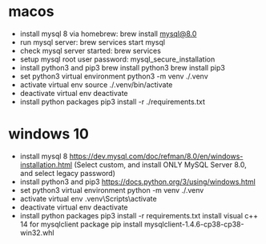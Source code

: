 # macos

- install mysql 8 via homebrew:
    brew install mysql@8.0
- run mysql server:
    brew services start mysql
- check mysql server started:
    brew services
- setup mysql root user password:
    mysql_secure_installation
- install python3 and pip3
    brew install python3
    brew install pip3
- set python3 virtual environment
    python3 -m venv ./.venv
- activate virtual env
    source ./.venv/bin/activate
- deactivate virtual env
    deactivate
- install python packages
    pip3 install -r ./requirements.txt

# windows 10

- install mysql 8
    https://dev.mysql.com/doc/refman/8.0/en/windows-installation.html
    (Select custom, and install ONLY MySQL Server 8.0, and select legacy password)
- install python3 and pip3
    https://docs.python.org/3/using/windows.html
- set python3 virtual environment
    python -m venv ./.venv
- activate virtual env
    .venv\Scripts\activate
- deactivate virtual env
    deactivate
- install python packages
    pip3 install -r requirements.txt
        install visual c++ 14 for mysqlclient package
        pip install mysqlclient-1.4.6-cp38-cp38-win32.whl
